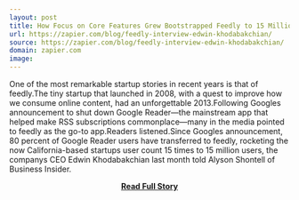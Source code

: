 ```yaml
---
layout: post
title: How Focus on Core Features Grew Bootstrapped Feedly to 15 Million Users
url: https://zapier.com/blog/feedly-interview-edwin-khodabakchian/
source: https://zapier.com/blog/feedly-interview-edwin-khodabakchian/
domain: zapier.com
image: 
---
```


<p>One of the most remarkable startup stories in recent years is that of feedly.The tiny startup that launched in 2008, with a quest to improve how we consume online content, had an unforgettable 2013.Following Googles announcement to shut down Google Reader—the mainstream app that helped make RSS subscriptions commonplace—many in the media pointed to feedly as the go-to app.Readers listened.Since Googles announcement, 80 percent of Google Reader users have transferred to feedly, rocketing the now California-based startups user count 15 times to 15 million users, the companys CEO Edwin Khodabakchian last month told Alyson Shontell of Business Insider.</p>
<center><p><a href="https://zapier.com/blog/feedly-interview-edwin-khodabakchian/" style='padding:25px; font-sze:18px; font-weight: bold;'>Read Full Story</a></p></center>
